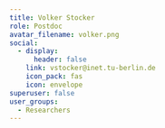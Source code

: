 ```yaml
---
title: Volker Stocker
role: Postdoc
avatar_filename: volker.png
social:
  - display:
      header: false
    link: vstocker@inet.tu-berlin.de
    icon_pack: fas
    icon: envelope
superuser: false
user_groups:
  - Researchers
---
```

